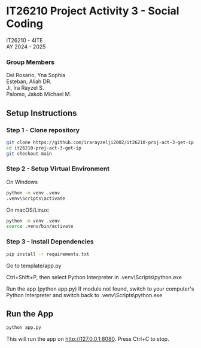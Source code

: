 # IT26210 Project Activity 3 - Social Coding

IT26210 - 4ITE\
AY 2024 - 2025

### Group Members

Del Rosario, Yna Sophia\
Esteban, Aliah DR.\
Ji, Ira Rayzel S.\
Palomo, Jakob Michael M.

## Setup Instructions

### Step 1 - Clone repository

```bash
git clone https://github.com/irarayzelji2002/it26210-proj-act-3-get-ip.git
cd it26210-proj-act-3-get-ip
git checkout main
```

### Step 2 - Setup Virtual Environment

On Windows

```bash
python -m venv .venv
.venv\Scripts\activate
```

On macOS/Linux:

```bash
python -m venv .venv
source .venv/bin/activate
```

### Step 3 - Install Dependencies

```bash
pip install -r requirements.txt
```

Go to template/app.py

Ctrl+Shift+P, then select Python Interpreter in .venv\Scripts\python.exe

Run the app (python app.py)
If module not found, switch to your computer's Python Interpreter and switch back to .venv\Scripts\python.exe

## Run the App

```bash
python app.py
```

This will run the app on http://127.0.0.1:8080. Press Ctrl+C to stop.
